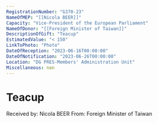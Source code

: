 ```yaml
---
RegistrationNumber: "G370-23"
NameOfMEP: "[[Nicola BEER]]"
Capacity: "Vice-President of the European Parliament"
NameOfDonor: "[[Foreign Minister of Taiwan]]"
DescriptionOfGift: "Teacup"
EstimatedValue: "< 150"
LinkToPhoto: "Photo"
DateOfReception: "2023-06-16T00:00:00"
DateOfNotification: "2023-06-26T00:00:00"
Location: "DG PRES-Members' Administration Unit"
Miscellaneous: nan
---
```


# Teacup

Received by: Nicola BEER
From: Foreign Minister of Taiwan
